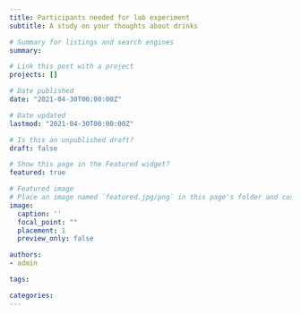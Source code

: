 ```yaml
---
title: Participants needed for lab experiment
subtitle: A study on your thoughts about drinks

# Summary for listings and search engines
summary:

# Link this post with a project
projects: []

# Date published
date: "2021-04-30T00:00:00Z"

# Date updated
lastmod: "2021-04-30T00:00:00Z"

# Is this an unpublished draft?
draft: false

# Show this page in the Featured widget?
featured: true

# Featured image
# Place an image named `featured.jpg/png` in this page's folder and customize its options here.
image:
  caption: ''
  focal_point: ""
  placement: 1
  preview_only: false

authors:
- admin

tags:

categories:
---
```


